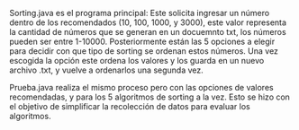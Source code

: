 Sorting.java es el programa principal: Este solicita ingresar un número dentro de los recomendados (10, 100, 1000, y 3000), este valor representa la cantidad de números que se generan en un docuemnto txt, los números pueden ser entre 1-10000. Posteriormente están las 5 opciones a elegir para decidir con que tipo de sorting se ordenan estos números. Una vez escogida la opción este ordena los valores y los guarda en un nuevo archivo .txt, y vuelve a ordenarlos una segunda vez.

Prueba.java realiza el mismo proceso pero con las opciones de valores recomendadas, y para los 5 algoritmos de sorting a la vez. Esto se hizo con el objetivo de simplificar la recolección de datos para evaluar los algoritmos.
